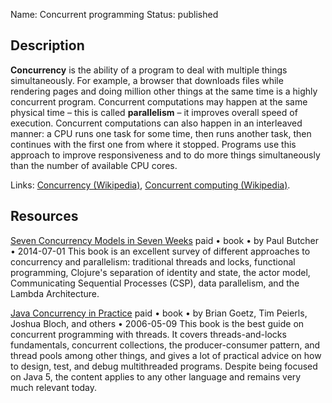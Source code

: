 Name: Concurrent programming
Status: published

## Description

**Concurrency** is the ability of a program to deal with multiple things simultaneously. For example, a browser that downloads files while rendering pages and doing million other things at the same time is a highly concurrent program. Concurrent computations may happen at the same physical time – this is called **parallelism** – it improves overall speed of execution. Concurrent computations can also happen in an interleaved manner: a CPU runs one task for some time, then runs another task, then continues with the first one from where it stopped. Programs use this approach to improve responsiveness and to do more things simultaneously than the number of available CPU cores.

Links: [Concurrency (Wikipedia)](https://en.wikipedia.org/wiki/Concurrency_(computer_science)), [Concurrent computing (Wikipedia)](https://en.wikipedia.org/wiki/Concurrent_computing).

## Resources

[Seven Concurrency Models in Seven Weeks](https://pragprog.com/titles/pb7con/seven-concurrency-models-in-seven-weeks/)
paid • book • by Paul Butcher • 2014-07-01
This book is an excellent survey of different approaches to concurrency and parallelism: traditional threads and locks, functional programming, Clojure's separation of identity and state, the actor model, Communicating Sequential Processes (CSP), data parallelism, and the Lambda Architecture.

[Java Concurrency in Practice](https://www.amazon.com/dp/0321349601)
paid • book • by Brian Goetz, Tim Peierls, Joshua Bloch, and others • 2006-05-09
This book is the best guide on concurrent programming with threads. It covers threads-and-locks fundamentals, concurrent collections, the producer-consumer pattern, and thread pools among other things, and gives a lot of practical advice on how to design, test, and debug multithreaded programs. Despite being focused on Java 5, the content applies to any other language and remains very much relevant today.
